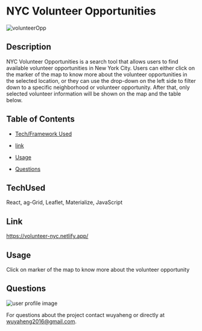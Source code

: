 # NYC Volunteer Opportunities
![volunteerOpp](https://user-images.githubusercontent.com/52837649/107301219-1147b100-6a49-11eb-8ccc-e8a31e8cec22.png)

## Description
NYC Volunteer Opportunities is a search tool that allows users to find available volunteer opportunities in New York City. Users can either click on the marker of the map to know more about the volunteer opportunities in the selected location, or they can use the drop-down on the left side to filter down to a specific neighborhood or volunteer opportunity. After that, only selected volunteer information will be shown on the map and the table below. 


## Table of Contents

* [Tech/Framework Used](#TechUsed)

* [link](#Link)

* [Usage](#usage) 

* [Questions](#Questions)


## TechUsed
React, ag-Grid, Leaflet, Materialize, JavaScript

## Link
https://volunteer-nyc.netlify.app/

## Usage
Click on marker of the map to know more about the volunteer opportunity

## Questions
![user profile image](https://avatars.githubusercontent.com/u/52837649?v=4)

For questions about the project contact wuyaheng or directly at wuyaheng2016@gmail.com.


